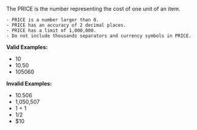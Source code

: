 <!-- markdownlint-disable-file first-line-h1 -->
The PRICE is the number representing the cost of one unit of an item.

```info
- PRICE is a number larger than 0.
- PRICE has an accuracy of 2 decimal places.
- PRICE has a limit of 1,000,000.
- Do not include thousands separators and currency symbols in PRICE.
```

**Valid Examples:**

* 10
* 10.50
* 105060

**Invalid Examples:**

* 10.506
* 1,050,507
* 1 + 1
* 1/2
* $10
